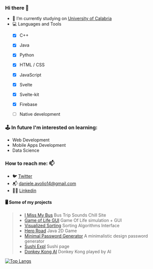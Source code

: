 ### Hi there 👋
* 🔭 I’m currently studying on [University of Calabria](https://informatica.unical.it)
* 💻 Languages and Tools
  - [x] C++ 
  - [x] Java
  - [x] Python
  - [x] HTML / CSS
  - [x] JavaScript
  - [x] Svelte
  - [x] Svelte-kit
  - [x] Firebase
  - [ ] Native development
 

### 🕹️ In future I'm interested on learning:
- Web Development
- Mobile Apps Development
- Data Science

### How to reach me: 📫 
  - :bird: [Twitter](https://twitter.com/avolio_daniele)
  - :mailbox_with_mail: daniele.avolio14@gmail.com
  - 👨‍💼 [Linkedin](https://www.linkedin.com/in/daniele-avolio-465aba145/)
 
#### 🖥 Some of my projects
>- [I Miss My Bus](https://github.com/lovaion/IMissMyBus) Bus Trip Sounds Chill Site
>- [Game of Life GUI](https://github.com/lovaion/GameOfLife-GUI) Game Of Life simulation + GUI
>- [Visualized Sorting](https://github.com/lovaion/VisualizedSorting) Sorting Algorithms Interface
>- [Hero Road](https://github.com/lovaion/Hero-Road-Java) Java 2D Game
>- [Minimal Password Generator](https://github.com/lovaion/MinimalPasswordGenerator) A minimalistic design password generator
>- [Sushi Expl](https://github.com/lovaion/Sushi-Expl) Sushi page 
>- [Donkey Kong AI](https://github.com/lovaion/DonkeyKongAI) Donkey Kong played by AI

[![Top Langs](https://github-readme-stats.vercel.app/api/top-langs/?username=danieleavolio&show_icons=true&theme=dracula)](https://github.com/anuraghazra/github-readme-stats)



